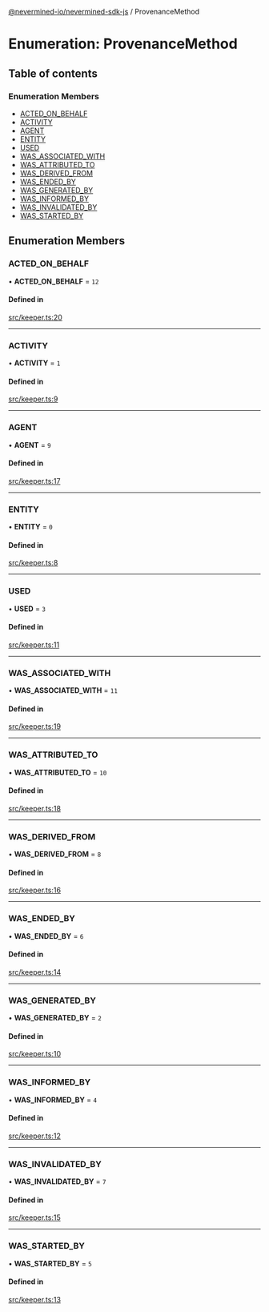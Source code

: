 [@nevermined-io/nevermined-sdk-js](../code-reference.md) / ProvenanceMethod

# Enumeration: ProvenanceMethod

## Table of contents

### Enumeration Members

- [ACTED\_ON\_BEHALF](ProvenanceMethod.md#acted_on_behalf)
- [ACTIVITY](ProvenanceMethod.md#activity)
- [AGENT](ProvenanceMethod.md#agent)
- [ENTITY](ProvenanceMethod.md#entity)
- [USED](ProvenanceMethod.md#used)
- [WAS\_ASSOCIATED\_WITH](ProvenanceMethod.md#was_associated_with)
- [WAS\_ATTRIBUTED\_TO](ProvenanceMethod.md#was_attributed_to)
- [WAS\_DERIVED\_FROM](ProvenanceMethod.md#was_derived_from)
- [WAS\_ENDED\_BY](ProvenanceMethod.md#was_ended_by)
- [WAS\_GENERATED\_BY](ProvenanceMethod.md#was_generated_by)
- [WAS\_INFORMED\_BY](ProvenanceMethod.md#was_informed_by)
- [WAS\_INVALIDATED\_BY](ProvenanceMethod.md#was_invalidated_by)
- [WAS\_STARTED\_BY](ProvenanceMethod.md#was_started_by)

## Enumeration Members

### ACTED\_ON\_BEHALF

• **ACTED\_ON\_BEHALF** = ``12``

#### Defined in

[src/keeper.ts:20](https://github.com/nevermined-io/sdk-js/blob/55f88d2/src/keeper.ts#L20)

___

### ACTIVITY

• **ACTIVITY** = ``1``

#### Defined in

[src/keeper.ts:9](https://github.com/nevermined-io/sdk-js/blob/55f88d2/src/keeper.ts#L9)

___

### AGENT

• **AGENT** = ``9``

#### Defined in

[src/keeper.ts:17](https://github.com/nevermined-io/sdk-js/blob/55f88d2/src/keeper.ts#L17)

___

### ENTITY

• **ENTITY** = ``0``

#### Defined in

[src/keeper.ts:8](https://github.com/nevermined-io/sdk-js/blob/55f88d2/src/keeper.ts#L8)

___

### USED

• **USED** = ``3``

#### Defined in

[src/keeper.ts:11](https://github.com/nevermined-io/sdk-js/blob/55f88d2/src/keeper.ts#L11)

___

### WAS\_ASSOCIATED\_WITH

• **WAS\_ASSOCIATED\_WITH** = ``11``

#### Defined in

[src/keeper.ts:19](https://github.com/nevermined-io/sdk-js/blob/55f88d2/src/keeper.ts#L19)

___

### WAS\_ATTRIBUTED\_TO

• **WAS\_ATTRIBUTED\_TO** = ``10``

#### Defined in

[src/keeper.ts:18](https://github.com/nevermined-io/sdk-js/blob/55f88d2/src/keeper.ts#L18)

___

### WAS\_DERIVED\_FROM

• **WAS\_DERIVED\_FROM** = ``8``

#### Defined in

[src/keeper.ts:16](https://github.com/nevermined-io/sdk-js/blob/55f88d2/src/keeper.ts#L16)

___

### WAS\_ENDED\_BY

• **WAS\_ENDED\_BY** = ``6``

#### Defined in

[src/keeper.ts:14](https://github.com/nevermined-io/sdk-js/blob/55f88d2/src/keeper.ts#L14)

___

### WAS\_GENERATED\_BY

• **WAS\_GENERATED\_BY** = ``2``

#### Defined in

[src/keeper.ts:10](https://github.com/nevermined-io/sdk-js/blob/55f88d2/src/keeper.ts#L10)

___

### WAS\_INFORMED\_BY

• **WAS\_INFORMED\_BY** = ``4``

#### Defined in

[src/keeper.ts:12](https://github.com/nevermined-io/sdk-js/blob/55f88d2/src/keeper.ts#L12)

___

### WAS\_INVALIDATED\_BY

• **WAS\_INVALIDATED\_BY** = ``7``

#### Defined in

[src/keeper.ts:15](https://github.com/nevermined-io/sdk-js/blob/55f88d2/src/keeper.ts#L15)

___

### WAS\_STARTED\_BY

• **WAS\_STARTED\_BY** = ``5``

#### Defined in

[src/keeper.ts:13](https://github.com/nevermined-io/sdk-js/blob/55f88d2/src/keeper.ts#L13)
